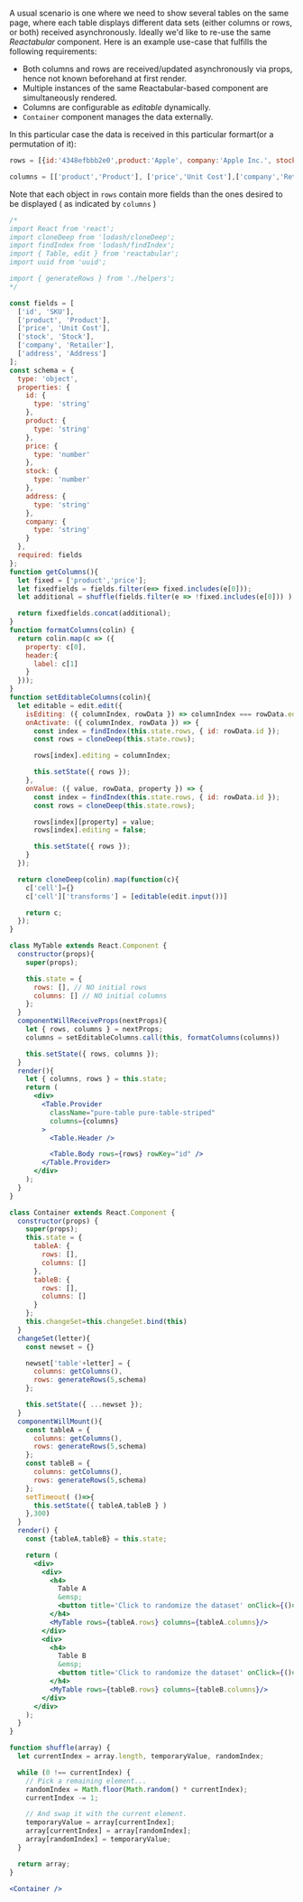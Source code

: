 A usual scenario is one where we need to show several tables on the same page, where each table displays different data sets (either columns or rows, or both) received asynchronously. Ideally we'd like to re-use
the same *Reactabular* component. Here is an example use-case that fulfills the following requirements:
- Both columns and rows are received/updated asynchronously via props, hence not known beforehand at first render.
- Multiple instances of the same Reactabular-based component are simultaneously rendered.
- Columns are configurable as *editable* dynamically.
- `Container` component manages the data externally.

In this particular case the data is received in this particular formart(or a permutation of it):
```javascript
rows = [{id:'4348efbbb2e0',product:'Apple', company:'Apple Inc.', stock:34772, price:2.56},...{}]

columns = [['product','Product'], ['price','Unit Cost'],['company','Retailer']]
```
Note that each object in `rows` contain more fields than the ones desired to be displayed ( as indicated by `columns` )


```jsx
/*
import React from 'react';
import cloneDeep from 'lodash/cloneDeep';
import findIndex from 'lodash/findIndex';
import { Table, edit } from 'reactabular';
import uuid from 'uuid';

import { generateRows } from './helpers';
*/

const fields = [
  ['id', 'SKU'],
  ['product', 'Product'],
  ['price', 'Unit Cost'],
  ['stock', 'Stock'],
  ['company', 'Retailer'],
  ['address', 'Address']
];
const schema = {
  type: 'object',
  properties: {
    id: {
      type: 'string'
    },
    product: {
      type: 'string'
    },
    price: {
      type: 'number'
    },
    stock: {
      type: 'number'
    },
    address: {
      type: 'string'
    },
    company: {
      type: 'string'
    }
  },
  required: fields
};
function getColumns(){
  let fixed = ['product','price'];
  let fixedfields = fields.filter(e=> fixed.includes(e[0]));
  let additional = shuffle(fields.filter(e => !fixed.includes(e[0])) ).slice(0,2);

  return fixedfields.concat(additional);
}
function formatColumns(colin) {
  return colin.map(c => ({
    property: c[0],
    header:{
      label: c[1]
    }
  }));
}
function setEditableColumns(colin){
  let editable = edit.edit({
    isEditing: ({ columnIndex, rowData }) => columnIndex === rowData.editing,
    onActivate: ({ columnIndex, rowData }) => {
      const index = findIndex(this.state.rows, { id: rowData.id });
      const rows = cloneDeep(this.state.rows);

      rows[index].editing = columnIndex;

      this.setState({ rows });
    },
    onValue: ({ value, rowData, property }) => {
      const index = findIndex(this.state.rows, { id: rowData.id });
      const rows = cloneDeep(this.state.rows);

      rows[index][property] = value;
      rows[index].editing = false;

      this.setState({ rows });
    }
  });

  return cloneDeep(colin).map(function(c){
    c['cell']={}
    c['cell']['transforms'] = [editable(edit.input())]

    return c;
  });
}

class MyTable extends React.Component {
  constructor(props){
    super(props);

    this.state = {
      rows: [], // NO initial rows
      columns: [] // NO initial columns
    };
  }
  componentWillReceiveProps(nextProps){
    let { rows, columns } = nextProps;
    columns = setEditableColumns.call(this, formatColumns(columns))

    this.setState({ rows, columns });
  }
  render(){
    let { columns, rows } = this.state;
    return (
      <div>
        <Table.Provider
          className="pure-table pure-table-striped"
          columns={columns}
        >
          <Table.Header />

          <Table.Body rows={rows} rowKey="id" />
        </Table.Provider>
      </div>
    );
  }
}

class Container extends React.Component {
  constructor(props) {
    super(props);
    this.state = {
      tableA: {
        rows: [],
        columns: []
      },
      tableB: {
        rows: [],
        columns: []
      }
    };
    this.changeSet=this.changeSet.bind(this)
  }
  changeSet(letter){
    const newset = {}

    newset['table'+letter] = {
      columns: getColumns(),
      rows: generateRows(5,schema)
    };

    this.setState({ ...newset });
  }
  componentWillMount(){
    const tableA = {
      columns: getColumns(),
      rows: generateRows(5,schema)
    };
    const tableB = {
      columns: getColumns(),
      rows: generateRows(5,schema)
    };
    setTimeout( ()=>{
      this.setState({ tableA,tableB } )
    },300)
  }
  render() {
    const {tableA,tableB} = this.state;

    return (
      <div>
        <div>
          <h4>
            Table A
            &emsp;
            <button title='Click to randomize the dataset' onClick={()=> this.changeSet('A')}>Change Table A</button>
          </h4>
          <MyTable rows={tableA.rows} columns={tableA.columns}/>
        </div>
        <div>
          <h4>
            Table B
            &emsp;
            <button title='Click to randomize the dataset' onClick={()=> this.changeSet('B')}>Change Table B</button>
          </h4>
          <MyTable rows={tableB.rows} columns={tableB.columns}/>
        </div>
      </div>
    );
  }
}

function shuffle(array) {
  let currentIndex = array.length, temporaryValue, randomIndex;

  while (0 !== currentIndex) {
    // Pick a remaining element...
    randomIndex = Math.floor(Math.random() * currentIndex);
    currentIndex -= 1;

    // And swap it with the current element.
    temporaryValue = array[currentIndex];
    array[currentIndex] = array[randomIndex];
    array[randomIndex] = temporaryValue;
  }

  return array;
}

<Container />
```
